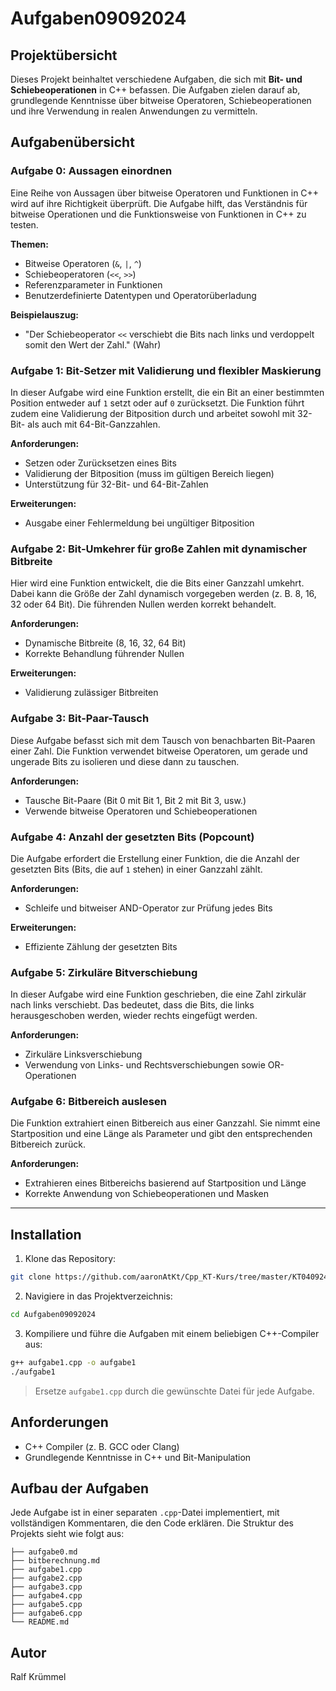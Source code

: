 # Aufgaben09092024

## Projektübersicht
Dieses Projekt beinhaltet verschiedene Aufgaben, die sich mit **Bit- und Schiebeoperationen** in C++ befassen. Die Aufgaben zielen darauf ab, grundlegende Kenntnisse über bitweise Operatoren, Schiebeoperationen und ihre Verwendung in realen Anwendungen zu vermitteln.

## Aufgabenübersicht

### Aufgabe 0: Aussagen einordnen

Eine Reihe von Aussagen über bitweise Operatoren und Funktionen in C++ wird auf ihre Richtigkeit überprüft. Die Aufgabe hilft, das Verständnis für bitweise Operationen und die Funktionsweise von Funktionen in C++ zu testen.

**Themen:**
- Bitweise Operatoren (`&`, `|`, `^`)
- Schiebeoperatoren (`<<`, `>>`)
- Referenzparameter in Funktionen
- Benutzerdefinierte Datentypen und Operatorüberladung

**Beispielauszug:**
- "Der Schiebeoperator `<<` verschiebt die Bits nach links und verdoppelt somit den Wert der Zahl." (Wahr)

### Aufgabe 1: Bit-Setzer mit Validierung und flexibler Maskierung

In dieser Aufgabe wird eine Funktion erstellt, die ein Bit an einer bestimmten Position entweder auf `1` setzt oder auf `0` zurücksetzt. Die Funktion führt zudem eine Validierung der Bitposition durch und arbeitet sowohl mit 32-Bit- als auch mit 64-Bit-Ganzzahlen.

**Anforderungen:**
- Setzen oder Zurücksetzen eines Bits
- Validierung der Bitposition (muss im gültigen Bereich liegen)
- Unterstützung für 32-Bit- und 64-Bit-Zahlen

**Erweiterungen:**
- Ausgabe einer Fehlermeldung bei ungültiger Bitposition

### Aufgabe 2: Bit-Umkehrer für große Zahlen mit dynamischer Bitbreite

Hier wird eine Funktion entwickelt, die die Bits einer Ganzzahl umkehrt. Dabei kann die Größe der Zahl dynamisch vorgegeben werden (z. B. 8, 16, 32 oder 64 Bit). Die führenden Nullen werden korrekt behandelt.

**Anforderungen:**
- Dynamische Bitbreite (8, 16, 32, 64 Bit)
- Korrekte Behandlung führender Nullen

**Erweiterungen:**
- Validierung zulässiger Bitbreiten

### Aufgabe 3: Bit-Paar-Tausch

Diese Aufgabe befasst sich mit dem Tausch von benachbarten Bit-Paaren einer Zahl. Die Funktion verwendet bitweise Operatoren, um gerade und ungerade Bits zu isolieren und diese dann zu tauschen.

**Anforderungen:**
- Tausche Bit-Paare (Bit 0 mit Bit 1, Bit 2 mit Bit 3, usw.)
- Verwende bitweise Operatoren und Schiebeoperationen

### Aufgabe 4: Anzahl der gesetzten Bits (Popcount)

Die Aufgabe erfordert die Erstellung einer Funktion, die die Anzahl der gesetzten Bits (Bits, die auf `1` stehen) in einer Ganzzahl zählt.

**Anforderungen:**
- Schleife und bitweiser AND-Operator zur Prüfung jedes Bits

**Erweiterungen:**
- Effiziente Zählung der gesetzten Bits

### Aufgabe 5: Zirkuläre Bitverschiebung

In dieser Aufgabe wird eine Funktion geschrieben, die eine Zahl zirkulär nach links verschiebt. Das bedeutet, dass die Bits, die links herausgeschoben werden, wieder rechts eingefügt werden.

**Anforderungen:**
- Zirkuläre Linksverschiebung
- Verwendung von Links- und Rechtsverschiebungen sowie OR-Operationen

### Aufgabe 6: Bitbereich auslesen

Die Funktion extrahiert einen Bitbereich aus einer Ganzzahl. Sie nimmt eine Startposition und eine Länge als Parameter und gibt den entsprechenden Bitbereich zurück.

**Anforderungen:**
- Extrahieren eines Bitbereichs basierend auf Startposition und Länge
- Korrekte Anwendung von Schiebeoperationen und Masken

---

## Installation

1. Klone das Repository:

```bash
git clone https://github.com/aaronAtKt/Cpp_KT-Kurs/tree/master/KT040924Kruemmel/Aufgaben09092024
```

2. Navigiere in das Projektverzeichnis:

```bash
cd Aufgaben09092024
```

3. Kompiliere und führe die Aufgaben mit einem beliebigen C++-Compiler aus:

```bash
g++ aufgabe1.cpp -o aufgabe1
./aufgabe1
```

> Ersetze `aufgabe1.cpp` durch die gewünschte Datei für jede Aufgabe.

## Anforderungen

- C++ Compiler (z. B. GCC oder Clang)
- Grundlegende Kenntnisse in C++ und Bit-Manipulation

## Aufbau der Aufgaben

Jede Aufgabe ist in einer separaten `.cpp`-Datei implementiert, mit vollständigen Kommentaren, die den Code erklären. Die Struktur des Projekts sieht wie folgt aus:

```
├── aufgabe0.md
├── bitberechnung.md
├── aufgabe1.cpp
├── aufgabe2.cpp
├── aufgabe3.cpp
├── aufgabe4.cpp
├── aufgabe5.cpp
├── aufgabe6.cpp
└── README.md
```

## Autor

Ralf Krümmel
